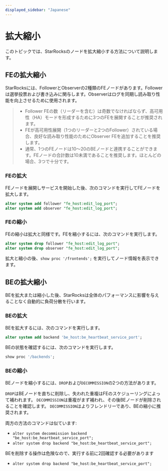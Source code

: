 ```yaml
---
displayed_sidebar: "Japanese"
---
```


# 拡大縮小

このトピックでは、StarRocksのノードを拡大縮小する方法について説明します。

## FEの拡大縮小

StarRocksには、FollowerとObserverの2種類のFEノードがあります。Followerは選挙投票および書き込みに関与します。Observerはログを同期し読み取り性能を向上させるために使用されます。

> * Follower FEの数（リーダーを含む）は奇数でなければならず、高可用性（HA）モードを形成するために3つのFEを展開することが推奨されます。
> * FEが高可用性展開（1つのリーダーと2つのFollower）されている場合、良好な読み取り性能のためにObserver FEを追加することを推奨します。
> * 通常、1つのFEノードは10〜20のBEノードと連携することができます。FEノードの合計数は10未満であることを推奨します。ほとんどの場合、3つで十分です。

### FEの拡大

FEノードを展開しサービスを開始した後、次のコマンドを実行してFEノードを拡大します。

~~~sql
alter system add follower "fe_host:edit_log_port";
alter system add observer "fe_host:edit_log_port";
~~~

### FEの縮小

FEの縮小は拡大と同様です。FEを縮小するには、次のコマンドを実行します。

~~~sql
alter system drop follower "fe_host:edit_log_port";
alter system drop observer "fe_host:edit_log_port";
~~~

拡大と縮小の後、`show proc '/frontends';` を実行してノード情報を表示できます。

## BEの拡大縮小

BEを拡大または縮小した後、StarRocksは全体のパフォーマンスに影響を与えることなく自動的に負荷分散を行います。

### BEの拡大

BEを拡大するには、次のコマンドを実行します。

~~~sql
alter system add backend 'be_host:be_heartbeat_service_port';
~~~

BEの状態を確認するには、次のコマンドを実行します。

~~~sql
show proc '/backends';
~~~

### BEの縮小

BEノードを縮小するには、`DROP`および`DECOMMISSION`の2つの方法があります。

`DROP`はBEノードを直ちに削除し、失われた重複はFEのスケジューリングによって補われます。 `DECOMMISSION`は重複がまず補われ、その後BEノードが削除されることを確認します。 `DECOMMISSION`はよりフレンドリーであり、BEの縮小に推奨されます。

両方の方法のコマンドは似ています:

* `alter system decommission backend "be_host:be_heartbeat_service_port";`
* `alter system drop backend "be_host:be_heartbeat_service_port";`

BEを削除する操作は危険なので、実行する前に2回確認する必要があります

* `alter system drop backend "be_host:be_heartbeat_service_port";`
